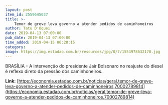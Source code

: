 ```yaml
---
layout: post
item_id: 2559645037
title: >-
    Temor de greve leva governo a atender pedidos de caminhoneiros
author: Tatu D'Oquei
date: 2019-04-13 07:00:00
pub_date: 2019-04-13 07:00:00
time_added: 2019-04-15 06:20:15
category: 
image: https://img.estadao.com.br/resources/jpg/0/7/1553978632170.jpg
---
```


BRASÍLIA - A intervenção do presidente Jair Bolsonaro no reajuste do diesel é reflexo direto da pressão dos caminhoneiros.

**Link:** [https://economia.estadao.com.br/noticias/geral,temor-de-greve-leva-governo-a-atender-pedidos-de-caminhoneiros,70002789814](https://economia.estadao.com.br/noticias/geral,temor-de-greve-leva-governo-a-atender-pedidos-de-caminhoneiros,70002789814)

